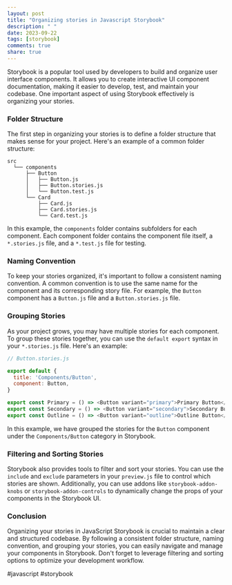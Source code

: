 ```yaml
---
layout: post
title: "Organizing stories in Javascript Storybook"
description: " "
date: 2023-09-22
tags: [storybook]
comments: true
share: true
---
```


Storybook is a popular tool used by developers to build and organize user interface components. It allows you to create interactive UI component documentation, making it easier to develop, test, and maintain your codebase. One important aspect of using Storybook effectively is organizing your stories.

### Folder Structure

The first step in organizing your stories is to define a folder structure that makes sense for your project. Here's an example of a common folder structure:

```
src
  └── components
      ├── Button
      │   ├── Button.js
      │   ├── Button.stories.js
      │   └── Button.test.js
      └── Card
          ├── Card.js
          ├── Card.stories.js
          └── Card.test.js
```

In this example, the `components` folder contains subfolders for each component. Each component folder contains the component file itself, a `*.stories.js` file, and a `*.test.js` file for testing.

### Naming Convention

To keep your stories organized, it's important to follow a consistent naming convention. A common convention is to use the same name for the component and its corresponding story file. For example, the `Button` component has a `Button.js` file and a `Button.stories.js` file.

### Grouping Stories

As your project grows, you may have multiple stories for each component. To group these stories together, you can use the `default export` syntax in your `*.stories.js` file. Here's an example:

```javascript
// Button.stories.js

export default {
  title: 'Components/Button',
  component: Button,
}

export const Primary = () => <Button variant="primary">Primary Button</Button>
export const Secondary = () => <Button variant="secondary">Secondary Button</Button>
export const Outline = () => <Button variant="outline">Outline Button</Button>
```

In this example, we have grouped the stories for the `Button` component under the `Components/Button` category in Storybook.

### Filtering and Sorting Stories

Storybook also provides tools to filter and sort your stories. You can use the `include` and `exclude` parameters in your `preview.js` file to control which stories are shown. Additionally, you can use addons like `storybook-addon-knobs` or `storybook-addon-controls` to dynamically change the props of your components in the Storybook UI.

### Conclusion

Organizing your stories in JavaScript Storybook is crucial to maintain a clear and structured codebase. By following a consistent folder structure, naming convention, and grouping your stories, you can easily navigate and manage your components in Storybook. Don't forget to leverage filtering and sorting options to optimize your development workflow.

#javascript #storybook